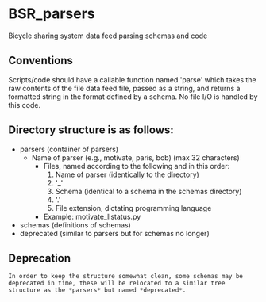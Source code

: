 # BSR_parsers
Bicycle sharing system data feed parsing schemas and code

## Conventions
Scripts/code should have a callable function named 'parse' which takes the raw contents of the file data feed file, passed as a string, and returns a formatted string in the format defined by a schema. No file I/O is handled by this code.

## Directory structure is as follows:
+ parsers (container of parsers)
  + Name of parser (e.g., motivate, paris, bob) (max 32 characters)
    + Files, named according to the following and in this order:
      1. Name of parser (identically to the directory)
      2. '_'
      3. Schema (identical to a schema in the schemas directory)
      4. '.'
      5. File extension, dictating programming language
    + Example: motivate\_llstatus.py
+ schemas (definitions of schemas)
+ deprecated (similar to parsers but for schemas no longer)

## Deprecation
    In order to keep the structure somewhat clean, some schemas may be deprecated in time, these will be relocated to a similar tree structure as the *parsers* but named *deprecated*.
